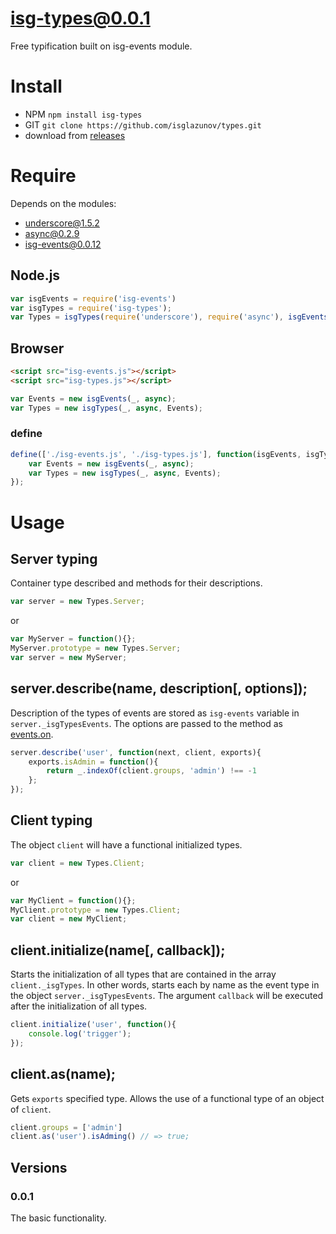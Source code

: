 # isg-types@0.0.1
Free typification built on isg-events module.

# Install

* NPM `npm install isg-types`
* GIT `git clone https://github.com/isglazunov/types.git`
* download from [releases](https://github.com/isglazunov/types/releases)

# Require
Depends on the modules:
* [underscore@1.5.2](https://github.com/jashkenas/underscore)
* [async@0.2.9](https://github.com/caolan/async)
* [isg-events@0.0.12](https://github.com/isglazunov/events)

## Node.js
```js
var isgEvents = require('isg-events')
var isgTypes = require('isg-types');
var Types = isgTypes(require('underscore'), require('async'), isgEvents(require('underscore'), require('async')));
```

## Browser
```html
<script src="isg-events.js"></script>
<script src="isg-types.js"></script>
```
```js
var Events = new isgEvents(_, async);
var Types = new isgTypes(_, async, Events);
```

### define
```js
define(['./isg-events.js', './isg-types.js'], function(isgEvents, isgTypes){
    var Events = new isgEvents(_, async);
    var Types = new isgTypes(_, async, Events);
});
```

# Usage

## Server typing
Container type described and methods for their descriptions.
```js
var server = new Types.Server;
```
or
```js
var MyServer = function(){};
MyServer.prototype = new Types.Server;
var server = new MyServer;
```

## server.describe(name, description[, options]);
Description of the types of events are stored as `isg-events` variable in `server._isgTypesEvents`.
The options are passed to the method as [events.on](https://github.com/isglazunov/events#eventsonname-callback-options).
```js
server.describe('user', function(next, client, exports){
    exports.isAdmin = function(){
        return _.indexOf(client.groups, 'admin') !== -1
    };
});
```

## Client typing
The object `client` will have a functional initialized types.
```js
var client = new Types.Client;
```
or
```js
var MyClient = function(){};
MyClient.prototype = new Types.Client;
var client = new MyClient;
```

## client.initialize(name[, callback]);
Starts the initialization of all types that are contained in the array `client._isgTypes`.
In other words, starts each by name as the event type in the object `server._isgTypesEvents`.
The argument `callback` will be executed after the initialization of all types.
```js
client.initialize('user', function(){
    console.log('trigger');
});
```

## client.as(name);
Gets `exports` specified type.
Allows the use of a functional type of an object of `client`.
```js
client.groups = ['admin']
client.as('user').isAdming() // => true;
```

## Versions
### 0.0.1
The basic functionality.
